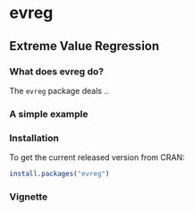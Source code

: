
<!-- README.md is generated from README.Rmd. Please edit that file -->
evreg
=====

Extreme Value Regression
------------------------

### What does evreg do?

The `evreg` package deals ..

### A simple example

### Installation

To get the current released version from CRAN:

``` r
install.packages("evreg")
```

### Vignette
